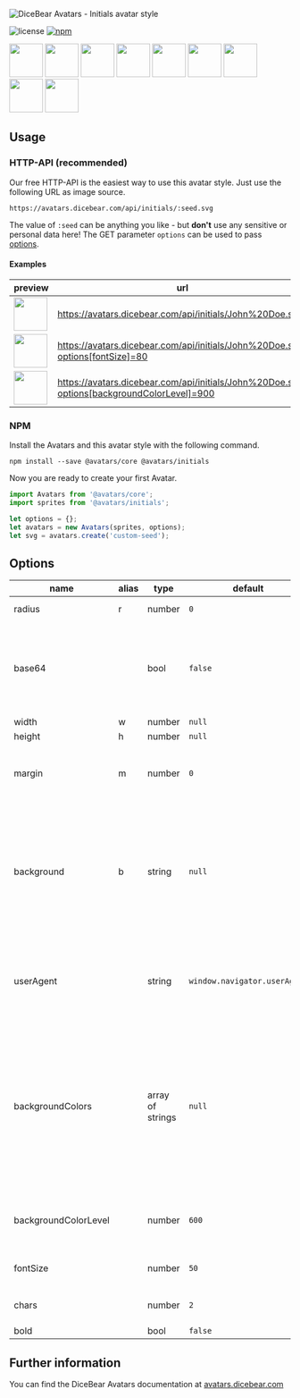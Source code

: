 ![DiceBear Avatars - Initials avatar style](https://raw.githubusercontent.com/DiceBear/avatars/master/packages/@avatars/initials/banner.svg?sanitize=true)

![license](https://img.shields.io/npm/l/@avatars/initials.svg?style=flat-square)
[![npm](https://img.shields.io/npm/v/@avatars/initials.svg?style=flat-square)](https://www.npmjs.com/package/@avatars/initials)

<p>
    <img src="https://avatars.dicebear.com/api/initials/John%20Doe.svg" width="60" />
    <img src="https://avatars.dicebear.com/api/initials/Irene%20West.svg" width="60" />
    <img src="https://avatars.dicebear.com/api/initials/Joshua%20Nelson.svg" width="60" />
    <img src="https://avatars.dicebear.com/api/initials/Terrence%20Gomez.svg" width="60" />
    <img src="https://avatars.dicebear.com/api/initials/Charlie%20Sanders.svg" width="60" />
    <img src="https://avatars.dicebear.com/api/initials/Eli%20Chambers.svg" width="60" />
    <img src="https://avatars.dicebear.com/api/initials/Carla%20Chavez.svg" width="60" />
    <img src="https://avatars.dicebear.com/api/initials/Clarence%20Lawson.svg" width="60" />
    <img src="https://avatars.dicebear.com/api/initials/Vivan%20Wade.svg" width="60" />
</p>

## Usage

### HTTP-API (recommended)

Our free HTTP-API is the easiest way to use this avatar style. Just use the following URL as image source.

    https://avatars.dicebear.com/api/initials/:seed.svg

The value of `:seed` can be anything you like - but **don't** use any sensitive or personal data here! The GET parameter
`options` can be used to pass [options](#options).

#### Examples

| preview                                                                                                            | url                                                                                       |
| ------------------------------------------------------------------------------------------------------------------ | ----------------------------------------------------------------------------------------- |
| <img src="https://avatars.dicebear.com/api/initials/John%20Doe.svg" width="60" />                                   | https://avatars.dicebear.com/api/initials/John%20Doe.svg                                   |
| <img src="https://avatars.dicebear.com/api/initials/John%20Doe.svg?options[fontSize]=80" width="60" />              | https://avatars.dicebear.com/api/initials/John%20Doe.svg?options[fontSize]=80              |
| <img src="https://avatars.dicebear.com/api/initials/John%20Doe.svg?options[backgroundColorLevel]=900" width="60" /> | https://avatars.dicebear.com/api/initials/John%20Doe.svg?options[backgroundColorLevel]=900 |

### NPM

Install the Avatars and this avatar style with the following command.

    npm install --save @avatars/core @avatars/initials

Now you are ready to create your first Avatar.

```js
import Avatars from '@avatars/core';
import sprites from '@avatars/initials';

let options = {};
let avatars = new Avatars(sprites, options);
let svg = avatars.create('custom-seed');
```

## Options

| name                 | alias | type             | default                      | description                                                                                                                                                                                                  |
| -------------------- | ----- | ---------------- | ---------------------------- | ------------------------------------------------------------------------------------------------------------------------------------------------------------------------------------------------------------ |
| radius               | r     | number           | `0`                          | Avatar border radius                                                                                                                                                                                         |
| base64               |       | bool             | `false`                      | Return avatar as base64 data uri instead of XML <br> **Not supported by the HTTP API**                                                                                                                       |
| width                | w     | number           | `null`                       | Fixed width                                                                                                                                                                                                  |
| height               | h     | number           | `null`                       | Fixed height                                                                                                                                                                                                 |
| margin               | m     | number           | `0`                          | Avatar margin in percent<br> **HTTP-API limitation** Max value `25`                                                                                                                                          |
| background           | b     | string           | `null`                       | Any valid color identifier<br> **HTTP-API limitation** Only hex _(3-digit, 6-digit and 8-digit)_ values are allowed. Use url encoded hash: `%23`.                                                            |
| userAgent            |       | string           | `window.navigator.userAgent` | User-Agent for legacy browser fallback<br> **Automatically detected by the HTTP API**                                                                                                                        |
| backgroundColors     |       | array of strings | `null`                       | Possible values: `amber`, `blue`, `blueGrey`, `brown`, `cyan`, `deepOrange`, `deepPurple`, `green`, `grey`, `indigo`, `lightBlue`, `lightGreen`, `lime`, `orange`, `pink`, `purple`, `red`, `teal`, `yellow` |
| backgroundColorLevel |       | number           | `600`                        | Possible values: `50`, `100`, `200`, `300`, `400`, `500`, `600`, `700`, `800`, `900`                                                                                                                         |
| fontSize             |       | number           | `50`                         | Number between 1 and 100                                                                                                                                                                                     |
| chars                |       | number           | `2`                          | Number between 0 and 2                                                                                                                                                                                       |
| bold                 |       | bool             | `false`                      |                                                                                                                                                                                                              |

## Further information

You can find the DiceBear Avatars documentation at [avatars.dicebear.com](https://avatars.dicebear.com)
